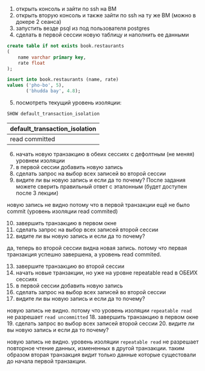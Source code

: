 1. открыть консоль и зайти по ssh на ВМ
2. открыть вторую консоль и также зайти по ssh на ту же ВМ (можно в докере 2 сеанса)
3. запустить везде psql из под пользователя postgres
4. сделать в первой сессии новую таблицу и наполнить ее данными
```sql
create table if not exists book.restaurants
(
    name varchar primary key,
    rate float
);

insert into book.restaurants (name, rate)
values ('pho-bo', 5),
       ('bhudda bay', 4.8);
```
5. посмотреть текущий уровень изоляции:
```sql
SHOW default_transaction_isolation
```

| default\_transaction\_isolation |
| :--- |
| read committed |

6. начать новую транзакцию в обеих сессиях с дефолтным (не меняя) уровнем
изоляции
7. в первой сессии добавить новую запись
8. сделать запрос на выбор всех записей во второй сессии
9. видите ли вы новую запись и если да то почему? После задания можете сверить
правильный ответ с эталонным (будет доступен после 3 лекции)

новую запись не видно потому что в первой транзакции ещё не было commit (уровень изоляции read commited)

10. завершить транзакцию в первом окне
11. сделать запрос на выбор всех записей второй сессии
12. видите ли вы новую запись и если да то почему?

да, теперь во второй сессии видна новая запись. потому что первая транзакция успешно завершена, а уровень read commited.

13. завершите транзакцию во второй сессии
14. начать новые транзакции, но уже на уровне repeatable read в ОБЕИХ сессиях
15. в первой сессии добавить новую запись
16. сделать запрос на выбор всех записей во второй сессии
17. видите ли вы новую запись и если да то почему?

новую запись не видно. потому что уровень изоляции `repeatable read` не разрешает `read uncommitted`
18. завершить транзакцию в первом окне
19. сделать запрос во выбор всех записей второй сессии
20. видите ли вы новую запись и если да то почему?

новую запись не видно. уровень изоляции `repeatable read` не разрешает повторное чтение данных, измененных в другой транзакции.
таким образом вторая транзакция видит только данные которые сущестовали до начала первой транзакции.